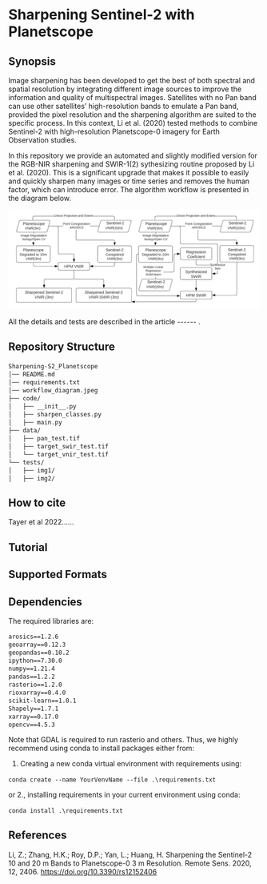 # Sharpening Sentinel-2 with Planetscope
## Synopsis
Image sharpening has been developed to get the best of both spectral and spatial resolution by integrating different image sources to improve the information and quality of multispectral images. Satellites with no Pan band can use other satellites’ high-resolution bands to emulate a Pan band, provided the pixel resolution and the sharpening algorithm are suited to the specific process. In this context, Li et al. (2020) tested methods to combine Sentinel-2 with high-resolution Planetscope-0 imagery for Earth Observation studies. 

In this repository we provide an automated and slightly modified version for the RGB-NIR sharpening and SWIR-1(2) sythesizing routine proposed by Li et al. (2020). This is a significant upgrade that makes it possible to easily and quickly sharpen many images or time series and removes the human factor, which can introduce error. The algorithm workflow is presented in the diagram below.

![diagram](workflow_diagram.jpeg)

All the details and tests are described in the article ------ .

## Repository Structure
```
Sharpening-S2_Planetscope
│── README.md
│── requirements.txt
│── workflow_diagram.jpeg
├── code/
│   ├── __init__.py
│   ├── sharpen_classes.py
│   ├── main.py
├── data/
│   ├── pan_test.tif
│   ├── target_swir_test.tif
│   └── target_vnir_test.tif
└── tests/
│   ├── img1/
│   ├── img2/
```
## How to cite
Tayer et al 2022......

## Tutorial


## Supported Formats


## Dependencies
The required libraries are:
```
arosics==1.2.6
geoarray==0.12.3
geopandas==0.10.2
ipython==7.30.0
numpy==1.21.4
pandas==1.2.2
rasterio==1.2.0
rioxarray==0.4.0
scikit-learn==1.0.1
Shapely==1.7.1
xarray==0.17.0
opencv==4.5.3
```
Note that GDAL is required to run rasterio and others. Thus, we highly recommend using conda to install packages either from:

1. Creating a new conda virtual environment with requirements using:

`conda create --name YourVenvName --file .\requirements.txt`

or 2., installing requirements in your current environment using conda:

`conda install .\requirements.txt`
## References

Li, Z.; Zhang, H.K.; Roy, D.P.; Yan, L.; Huang, H. Sharpening the Sentinel-2 10 and 20 m Bands to Planetscope-0 3 m Resolution. Remote Sens. 2020, 12, 2406. https://doi.org/10.3390/rs12152406

